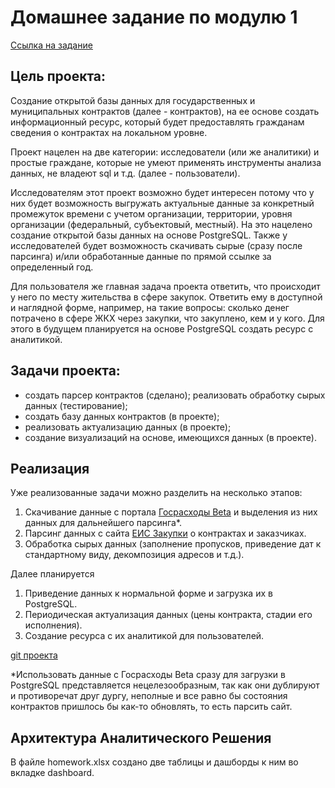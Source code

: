 # Домашнее задание по модулю 1
[Ссылка на задание](https://github.com/Data-Learn/data-engineering/tree/master/DE-101%20Modules/Module01/DE%20-%20101%20Lab%201.1)

## Цель проекта:

Cоздание открытой базы данных для государственных и муниципальных контрактов (далее - контрактов), на ее основе создать информационный ресурс, который будет предоставлять гражданам сведения о контрактах на локальном уровне.

Проект нацелен на две категории: исследователи (или же аналитики) и простые граждане, которые не умеют применять инструменты анализа данных, не владеют sql и т.д. (далее - пользователи). 

Исследователям этот проект возможно будет интересен потому что у них будет возможность выгружать актуальные данные за конкретный промежуток времени с учетом организации, территории, уровня организации (федеральный, субъектовый, местный). На это нацелено создание открытой базы данных на основе PostgreSQL. 
Также у исследователей будет возможность скачивать сырые (сразу после парсинга) и/или обработанные данные по прямой ссылке за определенный год. 

Для пользователя же главная задача проекта ответить, что происходит у него по месту жительства в сфере закупок. Ответить ему в доступной и наглядной форме, например, на такие вопросы: сколько денег потрачено в сфере ЖКХ через закупки, что закуплено, кем и у кого. 
Для этого в будущем планируется на основе PostgreSQL создать ресурс с аналитикой. 

## Задачи проекта:
- создать парсер контрактов (сделано);
реализовать обработку сырых данных (тестирование);
- создать базу данных контрактов (в проекте);
- реализовать актуализацию данных (в проекте);
- создание визуализаций на основе, имеющихся данных (в проекте).

## Реализация
Уже реализованные задачи можно разделить на несколько этапов: 
1. Скачивание данные с портала [Госрасходы Beta](https://spending.gov.ru) и выделения из них данных для дальнейшего парсинга*.
2. Парсинг данных с сайта [ЕИС Закупки](https://zakupki.gov.ru) о контрактах и заказчиках. 
3. Обработка сырых данных (заполнение пропусков, приведение дат к стандартному виду, декомпозиция адресов и т.д.).  
   
Далее планируется 
   1. Приведение данных к нормальной форме и загрузка их в PostgreSQL. 
   2. Периодическая актуализация данных (цены контракта, стадии его исполнения). 
   3. Создание ресурса с их аналитикой для пользователей. 


[git проекта](https://github.com/Gleb01548/contract_database/blob/main/README.md)

*Использовать данные с Госрасходы Beta сразу для загрузки в PostgreSQL представляется нецелезообразным, так как они дублируют и противоречат друг дургу, неполные и все равно бы состояния контрактов пришлось бы как-то обновлять, то есть парсить сайт. 

## Архитектура Аналитического Решения
В файле homework.xlsx создано две таблицы и дашборды к ним во вкладке dashboard.